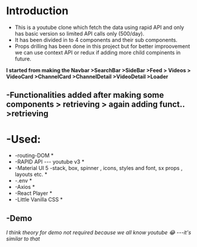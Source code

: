 # Introduction
* This is a youtube clone which fetch the data using rapid API and only has basic version so limited API calls only (500/day).
* It has been divided in to 4 components and their sub components.
* Props drilling has been done in this project but for better improovement we can use context API or redux if adding more child compinents in future.

**I started from making the Navbar >SearchBar >SideBar >Feed > Videos > VideoCard >ChannelCard >ChannelDetail >VideoDetail >Loader**
## -Functionalities added after making some components > retrieving > again adding funct.. >retrieving

# -Used: 
* -routing-DOM *
* -RAPID API --- youtube v3 *
* -Material UI 5 -stack, box, spinner , icons, styles and  font, sx props , layouts etc. *
* -.env *
* -Axios *
*  -React Player *
* -Little Vanilla CSS *

## -Demo 

*I think theory for demo not required because we all know youtube 😂 ---it's similar to that*


